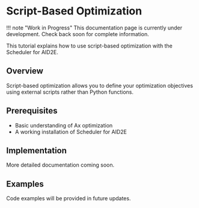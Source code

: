 # Script-Based Optimization

!!! note "Work in Progress"
    This documentation page is currently under development. Check back soon for complete information.

This tutorial explains how to use script-based optimization with the Scheduler for AID2E.

## Overview

Script-based optimization allows you to define your optimization objectives using external scripts rather than Python functions.

## Prerequisites

- Basic understanding of Ax optimization
- A working installation of Scheduler for AID2E

## Implementation

More detailed documentation coming soon.

## Examples

Code examples will be provided in future updates.

